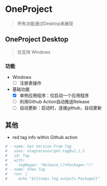 # OneProject

> 所有功能通过Desktop来展现

## OneProject Desktop

> 仅支持 Windows

### 功能

- Windows
  - [ ] 注册表操作
- 基础功能
  - [x] 单例应用程序：仅启动一个应用程序
  - [ ] 利用Github Action自动推送Release
  - [ ] 自动更新：启动时，连接github，自动更新

## 其他

- red tag info within Github action

```yml
# - name: Get Version From Tag
#   uses: olegtarasov/get-tag@v2.1.3
#   id: Tag
#   with:
#     tagRegex: "Release_(?<Package>.*)"
# - name: Show Tag
#   run: |
#     echo "${{steps.Tag.outputs.Package}}"
```

